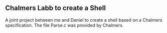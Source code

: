 Chalmers Labb to create a Shell
----------------------------------
A joint project between me and Daniel to create a shell based on a Chalmers specification. 
The file Parse.c was provided by Chalmers.
